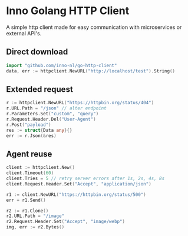 # Inno Golang HTTP Client

A simple http client made for easy communication with microservices or external API's.

## Direct download

```go
import "github.com/inno-nl/go-http-client"
data, err := httpclient.NewURL("http://localhost/test").String()
```

## Extended request

```go
r := httpclient.NewURL("https://httpbin.org/status/404")
r.URL.Path = "/json" // alter endpoint
r.Parameters.Set("custom", "query")
r.Request.Header.Del("User-Agent")
r.Post("payload")
res := struct{Data any}{}
err := r.Json(&res)
```

## Agent reuse

```go
client := httpclient.New()
client.Timeout(60)
client.Tries = 5 // retry server errors after 1s, 2s, 4s, 8s
client.Request.Header.Set("Accept", "application/json")

r1 := client.NewURL("https://httpbin.org/status/500")
err = r1.Send()

r2 := r1.Clone()
r2.URL.Path = "/image"
r2.Request.Header.Set("Accept", "image/webp")
img, err := r2.Bytes()
```
